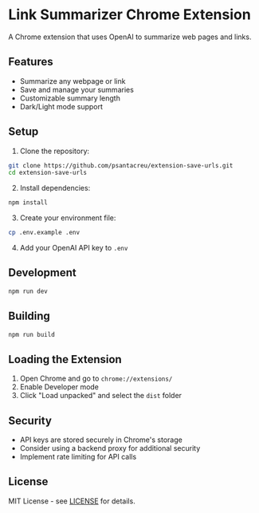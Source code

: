 # Link Summarizer Chrome Extension

A Chrome extension that uses OpenAI to summarize web pages and links.

## Features

- Summarize any webpage or link
- Save and manage your summaries
- Customizable summary length
- Dark/Light mode support

## Setup

1. Clone the repository:

```bash
git clone https://github.com/psantacreu/extension-save-urls.git
cd extension-save-urls
```

2. Install dependencies:

```bash
npm install
```

3. Create your environment file:

```bash
cp .env.example .env
```

4. Add your OpenAI API key to `.env`

## Development

```bash
npm run dev
```

## Building

```bash
npm run build
```

## Loading the Extension

1. Open Chrome and go to `chrome://extensions/`
2. Enable Developer mode
3. Click "Load unpacked" and select the `dist` folder

## Security

- API keys are stored securely in Chrome's storage
- Consider using a backend proxy for additional security
- Implement rate limiting for API calls

## License

MIT License - see [LICENSE](LICENSE) for details.
